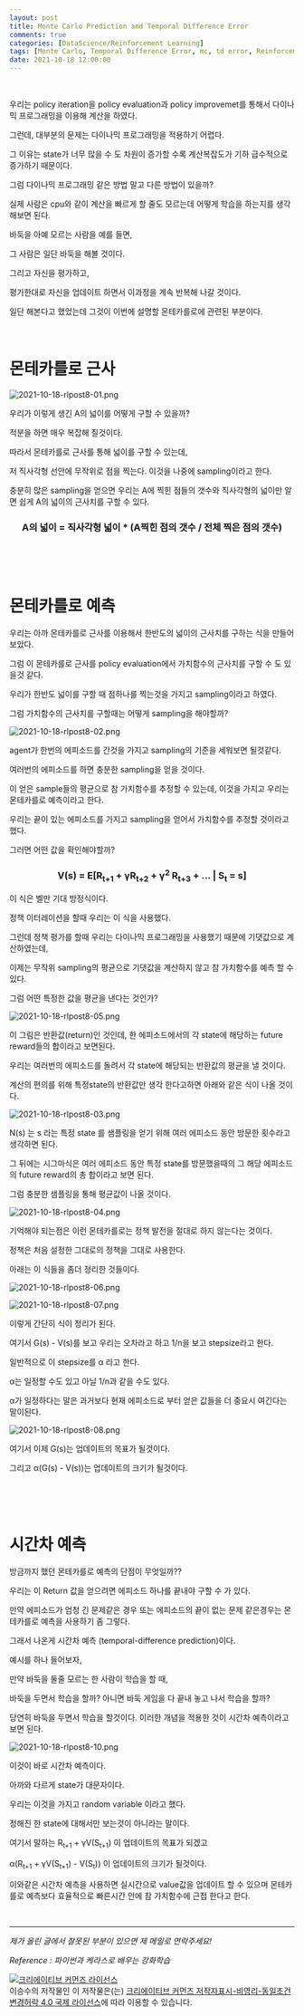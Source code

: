 ```yaml
---
layout: post
title: Monte Carlo Prediction and Temporal Difference Error
comments: true
categories: [DataScience/Reinforcement Learning]
tags: [Monte Carlo, Temporal Difference Error, mc, td error, Reinforcement Learning, 강화학습, rl]
date: 2021-10-18 12:00:00
---
```


<br/>

우리는 policy iteration을 policy evaluation과 policy improvemet를 통해서 다이나믹 프로그래밍을 이용해 계산을 하였다.

그런데, 대부분의 문제는 다이나믹 프로그래밍을 적용하기 어렵다.

그 이유는 state가 너무 많을 수 도 차원이 증가할 수록 계산복잡도가 기하 급수적으로 증가하기 때문이다.

그럼 다이나믹 프로그래밍 같은 방법 말고 다른 방법이 있을까?

실제 사람은 cpu와 같이 계산을 빠르게 할 줄도 모르는데 어떻게 학습을 하는지를 생각 해보면 된다.

바둑을 아예 모르는 사람을 예를 들면,

그 사람은 일단 바둑을 해볼 것이다.

그리고 자신을 평가하고,

평가한대로 자신을 업데이트 하면서 이과정을 계속 반복해 나갈 것이다.

일단 해본다고 했었는데 그것이 이번에 설명할 몬테카를로에 관련된 부분이다.

<br/>

# 몬테카를로 근사

![2021-10-18-rlpost8-01.png](https://github.com/aLVINlEE9/aLVINlEE9.github.io/blob/master/assets/img/DS-Reinforcement%20Learning/2021-10-18-rlpost8-01.png?raw=true)

우리가 이렇게 생긴 A의 넓이를 어떻게 구할 수 있을까?

적분을 하면 매우 복잡해 질것이다.

따라서 몬테카를로 근사를 통해 넓이를 구할 수 있는데,

저 직사각형 선안에 무작위로 점을 찍는다. 이것을 나중에 sampling이라고 한다.

충분히 많은 sampling을 얻으면 우리는 A에 찍힌 점들의 갯수와 직사각형의 넓이만 알면 쉽게 A의 넓이의 근사치를 구할 수 있다.

### <center>A의 넓이 = 직사각형 넓이 * (A찍힌 점의 갯수 / 전체 찍은 점의 갯수)</center>

<br/>

<br/>

<br/>



# 몬테카를로 예측

우리는 아까 몬테카를로 근사를 이용해서 한반도의 넓이의 근사치를 구하는 식을 만들어 보았다. 

그럼 이 몬테카를로 근사를 policy evaluation에서 가치함수의 근사치를 구할 수 도 있을것 같다.

우리가 한반도 넓이를 구할 때 점하나를 찍는것을 가지고 sampling이라고 하였다.

그럼 가치함수의 근사치를 구할때는 어떻게 sampling을 해야할까?

![2021-10-18-rlpost8-02.png](https://github.com/aLVINlEE9/aLVINlEE9.github.io/blob/master/assets/img/DS-Reinforcement%20Learning/2021-10-18-rlpost8-02.png?raw=true)

agent가 한번의 에피소드를 간것을 가지고 sampling의 기준을 세워보면 될것같다.

여러번의 에피소드를 하면 충분한 sampling을 얻을 것이다. 

이 얻은 sample들의 평균으로 참 가치함수를 추정할 수 있는데, 이것을 가지고 우리는 몬테카를로 예측이라고 한다.

우리는 끝이 있는 에피소드를 가지고 sampling을 얻어서 가치함수를 추정할 것이라고 했다.

그러면 어떤 값을 확인해야할까?

### <center>V(s) = E[R<sub>t+1</sub> + γR<sub>t+2</sub> + γ<sup>2</sup> R<sub>t+3</sub> + ... | S<sub>t</sub> = s]</center>

이 식은 벨만 기대 방정식이다. 

정책 이터레이션을 할때 우리는 이 식을 사용했다.

그런데 정책 평가를 할때 우리는 다이나믹 프로그래밍을 사용했기 때문에 기댓값으로 계산하였는데,

이제는 무작위  sampling의 평균으로 기댓값을 계산하지 않고 참 가치함수를 예측 할 수 있다.

그럼 어떤 특정한 값을 평균을 낸다는 것인가?

![2021-10-18-rlpost8-05.png](https://github.com/aLVINlEE9/aLVINlEE9.github.io/blob/master/assets/img/DS-Reinforcement%20Learning/2021-10-18-rlpost8-05.png?raw=true)

이 그림은 반환값(return)인 것인데, 한 에피소드에서의 각 state에 해당하는 future reward들의 합이라고 보면된다.

우리는  여러번의 에피소드를 돌려서 각 state에 해당되는 반환값의 평균을 낼 것이다.

계산의 편의를 위해 특정state의 반환값만 생각 한다고하면 아래와 같은 식이 나올 것이다.

![2021-10-18-rlpost8-03.png](https://github.com/aLVINlEE9/aLVINlEE9.github.io/blob/master/assets/img/DS-Reinforcement%20Learning/2021-10-18-rlpost8-03.png?raw=true)

N(s) 는 s 라는 특정 state 를 샘플링을 얻기 위해 여러 에피소드 동안 방문한 횟수라고 생각하면 된다.

그 뒤에는 시그마식은 여러 에피소드 동안 특정 state를 방문했을때의 그 해당 에피소드의  future reward의 총 합이라고 보면 된다.

그럼 충분한 샘플링을 통해 평균값이 나올 것이다.

![2021-10-18-rlpost8-04.png](https://github.com/aLVINlEE9/aLVINlEE9.github.io/blob/master/assets/img/DS-Reinforcement%20Learning/2021-10-18-rlpost8-04.png?raw=true)



기억해야 되는점은 이런 몬테카를로는 정책 발전을 절대로 하지 않는다는 것이다.

정책은 처음 설정한 그대로의 정책을 그대로 사용한다.

아래는 이 식들을 좀더 정리한 것들이다.

![2021-10-18-rlpost8-06.png](https://github.com/aLVINlEE9/aLVINlEE9.github.io/blob/master/assets/img/DS-Reinforcement%20Learning/2021-10-18-rlpost8-06.png?raw=true)

![2021-10-18-rlpost8-07.png](https://github.com/aLVINlEE9/aLVINlEE9.github.io/blob/master/assets/img/DS-Reinforcement%20Learning/2021-10-18-rlpost8-07.png?raw=true)

이렇게 간단히 식이 정리가 된다.

여기서 G(s) - V(s)를 보고 우리는 오차라고 하고 1/n을 보고 stepsize라고 한다.

일반적으로 이 stepsize를 α 라고 한다.

α는 일정할 수도 있고 아닐 1/n과 같을 수도 있다.

α가 일정하다는 말은 과거보다 현재 에피소드로 부터 얻은 값들을 더 중요시 여긴다는 말이된다.

![2021-10-18-rlpost8-08.png](https://github.com/aLVINlEE9/aLVINlEE9.github.io/blob/master/assets/img/DS-Reinforcement%20Learning/2021-10-18-rlpost8-08.png?raw=true)

여기서 이제 G(s)는 업데이트의 목표가 될것이다.

그리고 α(G(s) - V(s))는 업데이트의 크기가 될것이다.

<br/>

<br/>

<br/>

# 시간차 예측

방금까지 했던 몬테카를로 예측의 단점이 무엇일까??

우리는 이 Return 값을 얻으려면 에피소드 하나를 끝내야 구할 수 가 있다.

만약 에피소드가 엄청 긴 문제같은 경우 또는 에피소드의 끝이 없는 문제 같은경우는 몬테카를로 예측을 사용하기 좀 그렇다.

그래서 나온게 시간차 예측 (temporal-difference prediction)이다.

예시를 하나 들어보자,

만약 바둑을 둘줄 모르는 한 사람이 학습을 할 때,

바둑을 두면서 학습을 할까? 아니면 바둑 게임을 다 끝내 놓고 나서 학습을 할까?

당연히 바둑을 두면서 학습을 할것이다. 이러한 개념을 적용한 것이 시간차 예측이라고 보면 된다.

![2021-10-18-rlpost8-10.png](https://github.com/aLVINlEE9/aLVINlEE9.github.io/blob/master/assets/img/DS-Reinforcement%20Learning/2021-10-18-rlpost8-10.png?raw=true)

이것이 바로 시간차 예측이다.

아까와 다르게 state가 대문자이다.

우리는 이것을 가지고 random variable 이라고 했다.

정해진 한 state에 대해서만 보는것이 아니라는 말이다.

여기서 말하는 R<sub>t+1</sub> +  γV(S<sub>t+1</sub>) 이 업데이트의 목표가 되겠고

α(R<sub>t+1</sub> +  γV(S<sub>t+1</sub>) - V(S<sub>t</sub>)) 이 업데이트의 크기가 될것이다.

이와같은 시간차 예측을 사용하면 실시간으로 value값을 업데이트 할 수 있으며 몬테카를로 예측보다 효율적으로 빠른시간 안에 참 가치함수에 근접 한다고 한다.

<br/>

------

*제가 올린 글에서 잘못된 부분이 있으면 제 메일로 연락주세요!*

*Reference : 파이썬과 케라스로 배우는 강화학습*

<a rel="license" href="http://creativecommons.org/licenses/by-nc-sa/4.0/"><img alt="크리에이티브 커먼즈 라이선스" style="border-width:0" src="https://i.creativecommons.org/l/by-nc-sa/4.0/88x31.png" /></a><br /><span xmlns:cc="http://creativecommons.org/ns#" property="cc:attributionName">이승수</span>의 저작물인 이 저작물은(는) <a rel="license" href="http://creativecommons.org/licenses/by-nc-sa/4.0/">크리에이티브 커먼즈 저작자표시-비영리-동일조건변경허락 4.0 국제 라이선스</a>에 따라 이용할 수 있습니다.